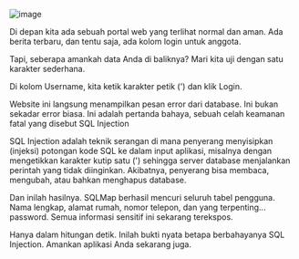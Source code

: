 ![image](https://github.com/user-attachments/assets/f1309563-c560-4dde-bb5c-37d1c15ca3b9)

Di depan kita ada sebuah portal web yang terlihat normal dan aman. Ada berita terbaru, dan tentu saja, ada kolom login untuk anggota.

Tapi, seberapa amankah data Anda di baliknya? Mari kita uji dengan satu karakter sederhana.

Di kolom Username, kita ketik karakter petik (') dan klik Login.

Website ini langsung menampilkan pesan error dari database. Ini bukan sekadar error biasa. Ini adalah pertanda bahaya, sebuah celah keamanan fatal yang disebut SQL Injection

SQL Injection adalah teknik serangan di mana penyerang menyisipkan (injeksi) potongan kode SQL ke dalam input aplikasi, misalnya dengan mengetikkan karakter kutip satu (') sehingga server database menjalankan perintah yang tidak diinginkan. Akibatnya, penyerang bisa membaca, mengubah, atau bahkan menghapus database.

Dan inilah hasilnya. SQLMap berhasil mencuri seluruh tabel pengguna. Nama lengkap, alamat rumah, nomor telepon, dan yang terpenting... password. Semua informasi sensitif ini sekarang terekspos.

Hanya dalam hitungan detik. Inilah bukti nyata betapa berbahayanya SQL Injection. Amankan aplikasi Anda sekarang juga.

